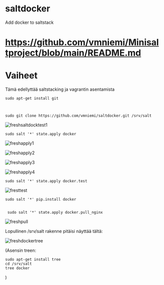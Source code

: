 # saltdocker
Add docker to saltstack

# https://github.com/vmniemi/Minisaltproject/blob/main/README.md

# Vaiheet
Tämä edellyttää saltstacking ja  vagrantin asentamista 


    sudo apt-get install git



    sudo git clone https://github.com/vmniemi/saltdocker.git /srv/salt


    






![freshsaltdocktest1](https://github.com/user-attachments/assets/7ad58f7d-8819-4743-b7b6-2c382326a5db)


    sudo salt '*' state.apply docker

![freshapply1](https://github.com/user-attachments/assets/84066187-0b8e-4d4a-8867-6b52e639a78c)


![freshapply2](https://github.com/user-attachments/assets/ed2a1434-089f-4cb4-a2cd-c4ac4731ce99)


![freshapply3](https://github.com/user-attachments/assets/805b4737-3f16-4afd-87dc-36f3625ff9c7)


![freshapply4](https://github.com/user-attachments/assets/7a5f0631-a3e7-4cd5-8f16-9f6854af34e1)





    sudo salt '*' state.apply docker.test

![fresttest](https://github.com/user-attachments/assets/2dfe979c-9f42-4df3-9428-b9a45b35c1cf)



    sudo salt '*' pip.install docker


     sudo salt '*' state.apply docker.pull_nginx




     
![freshpull](https://github.com/user-attachments/assets/d0e277d1-5b6d-4cc2-aca3-fa86ce4f3fe4)


Lopullinen /srv/salt rakenne pitäisi näyttää tältä: 






![freshdockertree](https://github.com/user-attachments/assets/3e1e29ed-ffc3-4cd1-8594-3500af56f9b4)


(Asensin treen:

    sudo apt-get install tree
    cd /srv/salt
    tree docker

)

